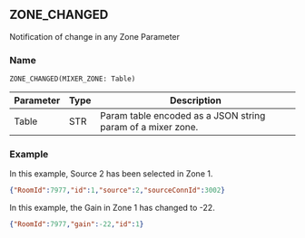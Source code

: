 ## ZONE\_CHANGED

Notification of change in any Zone Parameter

### Name
`ZONE_CHANGED(MIXER_ZONE: Table)`


| Parameter | Type | Description                                                  |
| --------- | ---- | ------------------------------------------------------------ |
| Table     | STR  | Param table encoded as a JSON string param  of a mixer zone. |


### Example
In this example, Source 2 has been selected in Zone 1.

```json
{"RoomId":7977,"id":1,"source":2,"sourceConnId":3002}
```

In this example, the Gain in Zone 1 has changed to -22.

```json
{"RoomId":7977,"gain":-22,"id":1}
```


